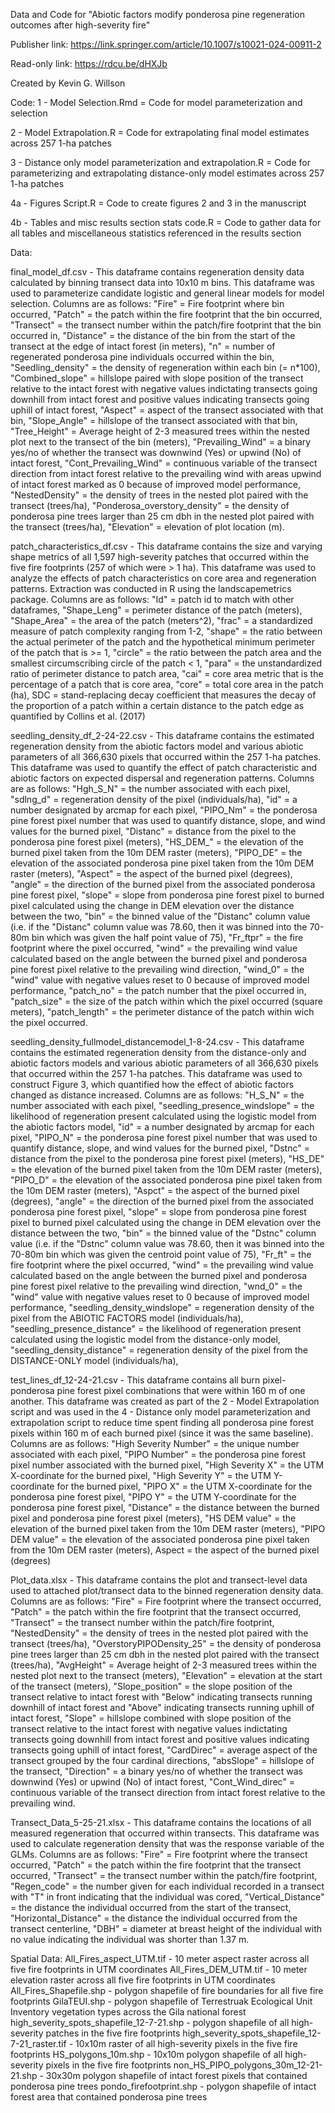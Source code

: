 Data and Code for "Abiotic factors modify ponderosa pine regeneration outcomes after high-severity fire"

Publisher link: https://link.springer.com/article/10.1007/s10021-024-00911-2

Read-only link: https://rdcu.be/dHXJb

Created by Kevin G. Willson

Code:
1 - Model Selection.Rmd = Code for model parameterization and selection

2 - Model Extrapolation.R = Code for extrapolating final model estimates across 257 1-ha patches

3 - Distance only model parameterization and extrapolation.R = Code for parameterizing and extrapolating distance-only model estimates across 257 1-ha patches

4a - Figures Script.R = Code to create figures 2 and 3 in the manuscript

4b - Tables and misc results section stats code.R = Code to gather data for all tables and miscellaneous statistics referenced in the results section 

Data:

final_model_df.csv - This dataframe contains regeneration density data calculated by binning transect data into 10x10 m bins. This dataframe was used to parameterize candidate logistic and general linear models for model selection. Columns are as follows: "Fire" = Fire footprint where bin occurred, "Patch" = the patch within the fire footprint that the bin occurred, "Transect" = the transect number within the patch/fire footprint that the bin occurred in, "Distance" = the distance of the bin from the start of the transect at the edge of intact forest (in meters), "n" = number of regenerated ponderosa pine individuals occurred within the bin, "Seedling_density" = the density of regeneration within each bin (= n*100), "Combined_slope" = hillslope paired with slope position of the transect relative to the intact forest with negative values indictating transects going downhill from intact forest and positive values indicating transects going uphill of intact forest, "Aspect" = aspect of the transect associated with that bin, "Slope_Angle" = hillslope of the transect associated with that bin, "Tree_Height" = Average height of 2-3 measured trees within the nested plot next to the transect of the bin (meters), "Prevailing_Wind" = a binary yes/no of whether the transect was downwind (Yes) or upwind (No) of intact forest, "Cont_Prevailing_Wind" = continuous variable of the transect direction from intact forest relative to the prevailing wind with areas upwind of intact forest marked as 0 because of improved model performance, "NestedDensity" = the density of trees in the nested plot paired with the transect (trees/ha), "Ponderosa_overstory_density" = the density of ponderosa pine trees larger than 25 cm dbh in the nested plot paired with the transect (trees/ha), "Elevation" = elevation of plot location (m). 

patch_characteristics_df.csv - This dataframe contains the size and varying shape metrics of all 1,597 high-severity patches that occurred within the five fire footprints (257 of which were > 1 ha). This dataframe was used to analyze the effects of patch characteristics on core area and regeneration patterns. Extraction was conducted in R using the landscapemetrics package. Columns are as follows: "Id" = patch id to match with other dataframes, "Shape_Leng" = perimeter distance of the patch (meters), "Shape_Area" = the area of the patch (meters^2), "frac" = a standardized measure of patch complexity ranging from 1-2, "shape" = the ratio between the actual perimeter of the patch and the hypothetical minimum perimeter of the patch that is >= 1, "circle" = the ratio between the patch area and the smallest circumscribing circle of the patch < 1, "para" = the unstandardized ratio of perimeter distance to patch area, "cai" = core area metric that is the percentage of a patch that is core area, 
"core" = total core area in the patch (ha), SDC = stand-replacing decay coefficient that measures the decay of the proportion of a patch within a certain distance to the patch edge as quantified by Collins et al. (2017)

seedling_density_df_2-24-22.csv - This dataframe contains the estimated regeneration density from the abiotic factors model and various abiotic parameters of all 366,630 pixels that occurred within the 257 1-ha patches. This dataframe was used to quantify the effect of patch characteristic and abiotic factors on expected dispersal and regeneration patterns. Columns are as follows: "Hgh_S_N" = the number associated with each pixel, "sdlng_d" = regeneration density of the pixel (individuals/ha), "id" = a number designated by arcmap for each pixel, "PIPO_Nm" = the ponderosa pine forest pixel number that was used to quantify distance, slope, and wind values for the burned pixel, "Distanc" = distance from the pixel to the ponderosa pine forest pixel (meters), "HS_DEM_" = the elevation of the burned pixel taken from the 10m DEM raster (meters), "PIPO_DE" = the elevation of the associated ponderosa pine pixel taken from the 10m DEM raster (meters), "Aspect" = the aspect of the burned pixel (degrees), "angle" = the direction of the burned pixel from the associated ponderosa pine forest pixel, "slope" = slope from ponderosa pine forest pixel to burned pixel calculated using the change in DEM elevation over the distance between the two, "bin" = the binned value of the "Distanc" column value (i.e. if the "Distanc" column value was 78.60, then it was binned into the 70-80m bin which was given the half point value of 75), "Fr_ftpr" = the fire footprint where the pixel occurred, "wind" = the prevailing wind value calculated based on the angle between the burned pixel and ponderosa pine forest pixel relative to the prevailing wind direction, "wind_0" = the "wind" value with negative values reset to 0 because of improved model performance, "patch_no" = the patch number that the pixel occurred in, "patch_size" = the size of the patch within which the pixel occurred (square meters), "patch_length" = the perimeter distance of the patch within wich the pixel occurred. 

seedling_density_fullmodel_distancemodel_1-8-24.csv - This dataframe contains the estimated regeneration density from the distance-only and abiotic factors models and various abiotic parameters of all 366,630 pixels that occurred within the 257 1-ha patches. This dataframe was used to construct Figure 3, which quantified how the effect of abiotic factors changed as distance increased. Columns are as follows: "H_S_N" = the number associated with each pixel, "seedling_presence_windslope" = the likelihood of regeneration present calculated using the logistic model from the abiotic factors model, "id" = a number designated by arcmap for each pixel, "PIPO_N" = the ponderosa pine forest pixel number that was used to quantify distance, slope, and wind values for the burned pixel, "Dstnc" = distance from the pixel to the ponderosa pine forest pixel (meters), "HS_DE" = the elevation of the burned pixel taken from the 10m DEM raster (meters), "PIPO_D" = the elevation of the associated ponderosa pine pixel taken from the 10m DEM raster (meters), "Aspct" = the aspect of the burned pixel (degrees), "angle" = the direction of the burned pixel from the associated ponderosa pine forest pixel, "slope" = slope from ponderosa pine forest pixel to burned pixel calculated using the change in DEM elevation over the distance between the two, "bin" = the binned value of the "Dstnc" column value (i.e. if the "Dstnc" column value was 78.60, then it was binned into the 70-80m bin which was given the centroid point value of 75), "Fr_ft" = the fire footprint where the pixel occurred, "wind" = the prevailing wind value calculated based on the angle between the burned pixel and ponderosa pine forest pixel relative to the prevailing wind direction, "wnd_0" = the "wind" value with negative values reset to 0 because of improved model performance, "seedling_density_windslope" = regeneration density of the pixel from the ABIOTIC FACTORS model (individuals/ha), "seedling_presence_distance" = the likelihood of regeneration present calculated using the logistic model from the distance-only model, "seedling_density_distance" = regeneration density of the pixel from the DISTANCE-ONLY model (individuals/ha),       

test_lines_df_12-24-21.csv - This dataframe contains all burn pixel-ponderosa pine forest pixel combinations that were within 160 m of one another. This dataframe was created as part of the 2 - Model Extrapolation script and was used in the 4 - Distance only model parameterization and extrapolation script to reduce time spent finding all ponderosa pine forest pixels within 160 m of each burned pixel (since it was the same baseline). Columns are as follows: "High Severity Number" = the unique number associated with each pixel, "PIPO Number" = the ponderosa pine forest pixel number associated with the burned pixel, "High Severity X" = the UTM X-coordinate for the burned pixel, "High Severity Y" = the UTM Y-coordinate for the burned pixel, "PIPO X" = the UTM X-coordinate for the ponderosa pine forest pixel, "PIPO Y" = the UTM Y-coordinate for the ponderosa pine forest pixel, "Distance" = the distance between the burned pixel and ponderosa pine forest pixel (meters), "HS DEM value" = the elevation of the burned pixel taken from the 10m DEM raster (meters), "PIPO DEM value" = the elevation of the associated ponderosa pine pixel taken from the 10m DEM raster (meters), Aspect = the aspect of the burned pixel (degrees)

Plot_data.xlsx - This dataframe contains the plot and transect-level data used to attached plot/transect data to the binned regeneration density data. Columns are as follows: "Fire" = Fire footprint where the transect occurred, "Patch" = the patch within the fire footprint that the transect occurred, "Transect" = the transect number within the patch/fire footprint, "NestedDensity" = the density of trees in the nested plot paired with the transect (trees/ha), "OverstoryPIPODensity_25" = the density of ponderosa pine trees larger than 25 cm dbh in the nested plot paired with the transect (trees/ha), "AvgHeight" = Average height of 2-3 measured trees within the nested plot next to the transect (meters), "Elevation" = elevation at the start of the transect (meters), "Slope_position" = the slope position of the transect relative to intact forest with "Below" indicating transects running downhill of intact forest and "Above" indicating transects running uphill of intact forest, "Slope" = hillslope combined with slope position of the transect relative to the intact forest with negative values indictating transects going downhill from intact forest and positive values indicating transects going uphill of intact forest, "CardDirec" = average aspect of the transect grouped by the four cardinal directions, "absSlope" = hillslope of the transect, "Direction" = a binary yes/no of whether the transect was downwind (Yes) or upwind (No) of intact forest, "Cont_Wind_direc" = continuous variable of the transect direction from intact forest relative to the prevailing wind.

Transect_Data_5-25-21.xlsx - This dataframe contains the locations of all measured regeneration that occurred within transects. This dataframe was used to calculate regeneration density that was the response variable of the GLMs. Columns are as follows: "Fire" = Fire footprint where the transect occurred, "Patch" = the patch within the fire footprint that the transect occurred, "Transect" = the transect number within the patch/fire footprint, "Regen_code" = the number given for each individual recorded in a transect with "T" in front indicating that the individual was cored, "Vertical_Distance" = the distance the individual occurred from the start of the transect, "Horizontal_Distance" = the distance the individual occurred from the transect centerline, "DBH" = diameter at breast height of the individual with no value indicating the individual was shorter than 1.37 m. 

Spatial Data:
All_Fires_aspect_UTM.tif - 10 meter aspect raster across all five fire footprints in UTM coordinates
All_Fires_DEM_UTM.tif - 10 meter elevation raster across all five fire footprints in UTM coordinates
All_Fires_Shapefile.shp - polygon shapefile of fire boundaries for all five fire footprints
GilaTEUI.shp - polygon shapefile of Terrestruak Ecological Unit Inventory vegetation types across the Gila national forest
high_severity_spots_shapefile_12-7-21.shp - polygon shapefile of all high-severity patches in the five fire footprints
high_severity_spots_shapefile_12-7-21_raster.tif - 10x10m raster of all high-severity pixels in the five fire footprints
HS_polygons_10m.shp - 10x10m polygon shapefile of all high-severity pixels in the five fire footprints
non_HS_PIPO_polygons_30m_12-21-21.shp - 30x30m polygon shapefile of intact forest pixels that contained ponderosa pine trees
pondo_firefootprint.shp - polygon shapefile of intact forest area that contained ponderosa pine trees
